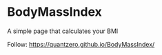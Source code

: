 # BodyMassIndex
A simple page that calculates your BMI

Follow: https://quantzero.github.io/BodyMassIndex/


